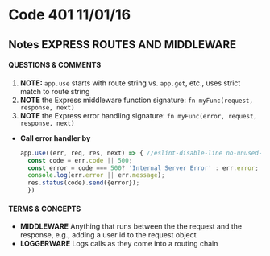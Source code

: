 # Code 401 11/01/16
## Notes EXPRESS ROUTES AND MIDDLEWARE

#### QUESTIONS & COMMENTS
1. **NOTE:** `app.use` starts with route string vs. `app.get`, etc., uses strict match to route string
1. **NOTE** the Express middleware function signature:  `fn myFunc(request, response, next)`
1. **NOTE** the Express error handling signature:  `fn myFunc(error, request, response, next)`
  * **Call error handler by** 
    ```javascript
    app.use((err, req, res, next) => { //eslint-disable-line no-unused-var
      const code = err.code || 500;
      const error = code === 500? 'Internal Server Error' : err.error;
      console.log(err.error || err.message);
      res.status(code).send({error});
      }) 
    ```

#### TERMS & CONCEPTS
  * **MIDDLEWARE** Anything that runs between the the request and the response, e.g., adding a user id to the request object
  * **LOGGERWARE** Logs calls as they come into a routing chain